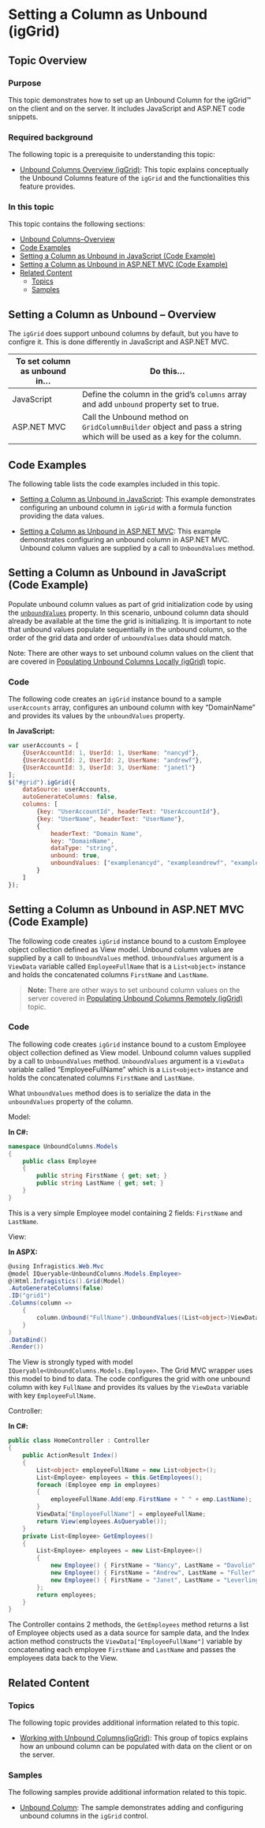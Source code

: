 ﻿<!--
|metadata|
{
    "fileName": "iggrid-unboundcolumns-setting-column-as-unbound",
    "controlName": "igGrid",
    "tags": ["Grids","How Do I"]
}
|metadata|
-->

# Setting a Column as Unbound (igGrid)

## Topic Overview

### Purpose

This topic demonstrates how to set up an Unbound Column for the igGrid™ on the client and on the server. It includes JavaScript and ASP.NET code snippets.

### Required background

The following topic is a prerequisite to understanding this topic:

- [Unbound Columns Overview (igGrid)](igGrid-UnboundColumns-Overview.html): This topic explains conceptually the Unbound Columns feature of the `igGrid` and the functionalities this feature provides.


### In this topic

This topic contains the following sections:

-   [Unbound Columns–Overview](#overview)
-   [Code Examples](#code-examples)
-   [Setting a Column as Unbound in JavaScript (Code Example)](#js)
-   [Setting a Column as Unbound in ASP.NET MVC (Code Example)](#mvc)
-   [Related Content](#related-content)
    -   [Topics](#topics)
    -   [Samples](#samples)



## <a id="overview"></a> Setting a Column as Unbound – Overview

The `igGrid` does support unbound columns by default, but you have to configre it. This is done differently in JavaScript and ASP.NET MVC.

To set column as unbound in… | Do this…
---|---
JavaScript | Define the column in the grid’s `columns` array and add `unbound` property set to true.
ASP.NET MVC | Call the Unbound method on `GridColumnBuilder` object and pass a string which will be used as a key for the column.



## <a id="code-examples"></a> Code Examples

The following table lists the code examples included in this topic.

- [Setting a Column as Unbound in JavaScript](#js): This example demonstrates configuring an unbound column in `igGrid` with a formula function providing the data values.

- [Setting a Column as Unbound in ASP.NET MVC](#mvc): This example demonstrates configuring an unbound column in ASP.NET MVC. Unbound column values are supplied by a call to `UnboundValues` method.



## <a id="js"></a> Setting a Column as Unbound in JavaScript (Code Example)

Populate unbound column values as part of grid initialization code by using the [`unboundValues`](%%jQueryApiUrl%%/ui.iggrid#options:columns.unboundValues) property. In this scenario, unbound column data should already be available at the time the grid is initializing. It is important to note that unbound values populate sequentially in the unbound column, so the order of the grid data and order of `unboundValues` data should match.

Note: There are other ways to set unbound column values on the client that are covered in [Populating Unbound Columns Locally (igGrid)](igGrid-UnboundColumns-Populating-with-Data-Locally.html) topic.

### Code

The following code creates an `igGrid` instance bound to a sample `userAccounts` array, configures an unbound column with key “DomainName” and provides its values by the `unboundValues` property.

**In JavaScript:**

```js
var userAccounts = [
    {UserAccountId: 1, UserId: 1, UserName: "nancyd"},
    {UserAccountId: 2, UserId: 2, UserName: "andrewf"},
    {UserAccountId: 3, UserId: 3, UserName: "janetl"}
];
$("#grid").igGrid({
    dataSource: userAccounts,
    autoGenerateColumns: false,
    columns: [
        {key: "UserAccountId", headerText: "UserAccountId"},
        {key: "UserName", headerText: "UserName"},
        { 
            headerText: "Domain Name",
            key: "DomainName",
            dataType: "string",
            unbound: true,
            unboundValues: ["examplenancyd", "exampleandrewf", "examplejanetl"]
        }
    ]
});
```


## <a id="mvc"></a> Setting a Column as Unbound in ASP.NET MVC (Code Example)

The following code creates `igGrid` instance bound to a custom Employee object collection defined as View model. Unbound column values are supplied by a call to `UnboundValues` method. `UnboundValues` argument is a `ViewData` variable called `EmployeeFullName` that is a `List<object>` instance and holds the concatenated columns `FirstName` and `LastName`.

> **Note:** There are other ways to set unbound column values on the server covered in [Populating Unbound Columns Remotely (igGrid)](igGrid-UnboundColumns-Populating-with-Data-Remotely.html) topic.

### Code

The following code creates `igGrid` instance bound to a custom Employee object collection defined as View model. Unbound column values supplied by a call to `UnboundValues` method. `UnboundValues` argument is a `ViewData` variable called “EmployeeFullName” which is a `List<object>` instance and holds the concatenated columns `FirstName` and `LastName`.

What `UnboundValues` method does is to serialize the data in the `unboundValues` property of the column.

Model:

**In C#:**

```csharp
namespace UnboundColumns.Models
{
    public class Employee
    {
        public string FirstName { get; set; }
        public string LastName { get; set; }
    }
}
```

This is a very simple Employee model containing 2 fields: `FirstName` and `LastName`.

View:

**In ASPX:**

```csharp
@using Infragistics.Web.Mvc
@model IQueryable<UnboundColumns.Models.Employee>
@(Html.Infragistics().Grid(Model)
.AutoGenerateColumns(false)
.ID("grid1")
.Columns(column =>
    {
        column.Unbound("FullName").UnboundValues((List<object>)ViewData["EmployeeFullName"]);
    }
)
.DataBind()
.Render())
```

The View is strongly typed with model `IQueryable<UnboundColumns.Models.Employee>`. The Grid MVC wrapper uses this model to bind to data. The code configures the grid with one unbound column with key `FullName` and provides its values by the `ViewData` variable with key `EmployeeFullName`.

Controller:

**In C#:**

```csharp
public class HomeController : Controller
{
    public ActionResult Index()
    {
        List<object> employeeFullName = new List<object>();
        List<Employee> employees = this.GetEmployees();
        foreach (Employee emp in employees)
        {
            employeeFullName.Add(emp.FirstName + " " + emp.LastName);
        }
        ViewData["EmployeeFullName"] = employeeFullName;
        return View(employees.AsQueryable());
    }
    private List<Employee> GetEmployees()
    {
        List<Employee> employees = new List<Employee>()
        {
            new Employee() { FirstName = "Nancy", LastName = "Davolio" },
            new Employee() { FirstName = "Andrew", LastName = "Fuller" },
            new Employee() { FirstName = "Janet", LastName = "Leverling" }
        };
        return employees;
    }
}
```

The Controller contains 2 methods, the `GetEmployees` method returns a list of Employee objects used as a data source for sample data, and the Index action method constructs the `ViewData["EmployeeFullName"]` variable by concatenating each employee `FirstName` and `LastName` and passes the employees data back to the View.


## <a id="related-content"></a> Related Content

### <a id="topics"></a> Topics

The following topic provides additional information related to this topic.

- [Working with Unbound Columns(igGrid)](igGrid-UnboundColumns-Working-with-LandingPage.html): This group of topics explains how an unbound column can be populated with data on the client or on the server.

### <a id="samples"></a> Samples

The following samples provide additional information related to this topic.

- [Unbound Column](%%SamplesUrl%%/grid/unbound-column): The sample demonstrates adding and configuring unbound columns in the `igGrid` control.

 

 


